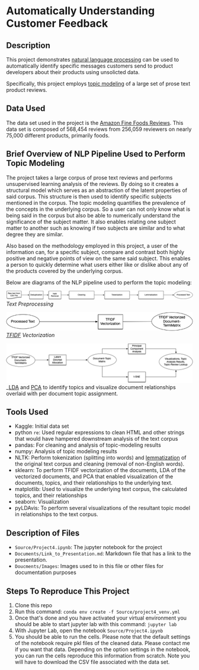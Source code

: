 

# Automatically Understanding Customer Feedback

## Description

This project demonstrates [natural language processing](https://en.wikipedia.org/wiki/Natural_language_processing) can
be used to automatically identify specific messages customers send to product
developers about their products using unsolicted data.

Specifically, this project employs [topic modeling](https://en.wikipedia.org/wiki/Natural_language_processing) of a large set of prose text
product reviews.

## Data Used

The data set used in the project is the [Amazon Fine Foods Reviews](https://www.kaggle.com/snap/amazon-fine-food-reviews). This data
set is composed of 568,454 reviews from 256,059 reviewers on nearly 75,000
different products, primarily foods.

## Brief Overview of NLP Pipeline Used to Perform Topic Modeling

The project takes a large corpus of prose text reviews and performs
unsupervised learning analysis of the reviews. By doing so it creates a structural model
which serves as an abstraction of the latent properties of said corpus. This
structure is then used to identify specific subjects mentioned in the 
corpus. The topic modeling quantifies the prevalence of the concepts in the underlying corpus. So a user can
not only know what is being said in the corpus but also be able to numerically
understand the significance of the subject matter. It also enables relating one
subject matter to another such as knowing if two subjects are similar and to
what degree they are similar.

Also based on the methodology employed in this project, a user of the
information can, for a specific subject, compare and contrast both highly
positive and negative points of view on the same said subject. This enables a
person to quickly determine what users either like or dislike about any of the
products covered by the underlying corpus.

Below are diagrams of the NLP pipeline used to perform the topic modeling:


![Text Preprocessing](./Documents/Images/text_preprocessing.jpg "Text Preprocessing" )
<span class="caption">_Text Preprocessing_</span>


![TFIDF Vectorization](./Documents/Images/tfidf_vectorization.jpg "TFIDF Vectorization" )
_[TFIDF](https://en.wikipedia.org/wiki/Tf%E2%80%93idf) Vectorization_

![LDA and Final Analysis](./Documents/Images/lda_analysis.jpg "LDA and Final Analysis" )
_[LDA](https://en.wikipedia.org/wiki/Tf%E2%80%93idf) and [PCA](https://en.wikipedia.org/wiki/Tf%E2%80%93idf) to identify topics and visualize document relationships
overlaid with per document topic assignment.


## Tools Used

* Kaggle: Initial data set
* python `re`: Used regular expressions to clean HTML and other strings that
  would have hampered downstream analysis of the text corpus
* pandas: For cleaning and analysis of topic-modeling results
* numpy: Analysis of topic modeling results
* NLTK: Perform tokenization (splitting into words) and
  [lemmatization](https://en.wikipedia.org/wiki/Lemmatisation) of the original text corpus and cleaning (removal of non-English words).
* sklearn: To perform TFIDF vectorization of the documents, LDA of the
  vectorized documents, and PCA that enabled visualization of the documents,
  topics, and their relationships to the underlying text.
* matplotlib: Used to visualize the underlying text corpus, the calculated
  topics, and their relationships
* seaborn: Visualization
* pyLDAvis: To perform several visualizations of the resultant topic model in
  relationships to the text corpus.

## Description of Files

* `Source/Project4.ipynb`: The jupyter notebook for the project
* `Documents/Link_to_Presentation.md`: Markdown file that has a link to the
  presentation.
* `Doucments/Images`: Images used to in this file or other files for
  documentation purposes

## Steps To Reproduce This Project

1. Clone this repo
1. Run this command: `conda env create -f Source/project4_venv.yml`
1. Once that's done and you have activated your virtual environment you should
   be able to start jupyter lab with this command: `jupyter lab`
1. With Jupyter Lab, open the notebook `Source/Project4.ipynb`
1. You should be able to run the cells. Please note that the default settings
   of the notebook require pkl files of the cleaned data. Please contact me
   if you want that data. Depending on the option settings in the notebook,
   you can run the cells reproduce this information from scratch. Note you
   will have to download the CSV file associated with the data set.



